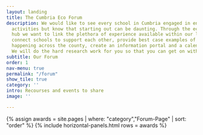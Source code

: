 ```yaml
---
layout: landing
title: The Cumbria Eco Forum
description: We would like to see every school in Cumbria engaged in environmental
  activities but know that starting out can be daunting. Through the eco-connections
  hub we want to link the plethora of experience available within our local community,
  connect schools to support each other, provide best case examples of initiatives
  happening across the county, create an information portal and a calendar of events.
  We will do the hard research work for you so that you can get on with the action.
subtitle: Our Forum
order: 1
nav-menu: true
permalink: "/forum"
show_tile: true
category: ''
intro: Recourses and events to share
image: ''

---
```

{% assign awards = site.pages | where: "category","Forum-Page" | sort: "order" %}
{% include horizontal-panels.html rows = awards %}